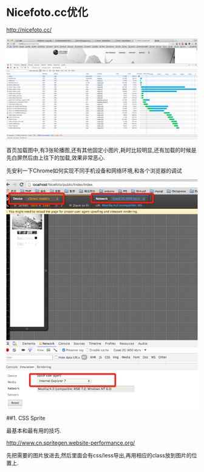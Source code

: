 # Nicefoto.cc优化

<http://nicefoto.cc/>

![首页加载图](QQ20160104-3.png)

首页加载图中,有3张轮播图,还有其他固定小图片,耗时比较明显,还有加载的时候是先白屏然后由上往下的加载,效果非常恶心.

先安利一下Chrome如何实现不同手机设备和网络环境,和各个浏览器的调试

![Chrome模式](QQ20160104-6.png)

##1. CSS Sprite

最基本和最有用的技巧.

<http://www.cn.spritegen.website-performance.org/>

先把需要的图片放进去,然后里面会有css/less导出,再用相应的class放到图片的位置上.

